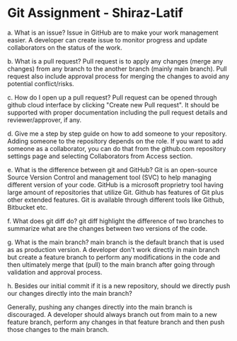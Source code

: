 # Git Assignment - Shiraz-Latif 

a. What is an issue?
Issue in GitHub are to make your work management easier. A developer can create issue to monitor progress and update collaborators on the status of the work. 


b. What is a pull request?
Pull request is to apply any changes (merge any changes) from any branch to the another branch (mainly main branch). Pull request also include approval process for merging the changes to avoid any potential conflict/risks. 

c. How do I open up a pull request?
Pull request can be opened through github cloud interface by clicking "Create new Pull request". It should be supported with proper documentation including the pull request details and reviewer/approver, if any.  

d. Give me a step by step guide on how to add someone to your repository.
Adding someone to the repository depends on the role. If you want to add someone as a collaborator, you can do that from the github.com repository settings page and selecting Collaborators from Access section. 



e. What is the difference between git and GitHub?
Git is an open-source Source Version Control and management tool (SVC) to help managing different version of your code. GitHub is a microsoft proprietry tool having large amount of repositories that utilize Git. Github has features of Git plus other extended features. Git is available through different tools like Github, Bitbucket etc. 


f. What does git diff do?
git diff highlight the difference of two branches to summarize what are the changes between two versions of the code. 


g. What is the main branch?
main branch is the default branch that is used as as production version. A developer don't work directly in main branch but create a feature branch to perform any modifications in the code and then ultimately merge that (pull) to the main branch after going through validation and approval process. 


h. Besides our initial commit if it is a new repository, should we directly push our changes directly into the main branch?

Generally, pushing any changes directly into the main branch is discouraged. A developer should always branch out from main to a new feature branch, perform any changes in that feature branch and then push those changes to the main branch. 